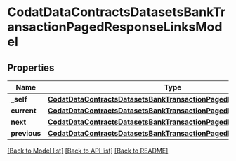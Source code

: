 # CodatDataContractsDatasetsBankTransactionPagedResponseLinksModel


## Properties
Name | Type | Description | Notes
------------ | ------------- | ------------- | -------------
**_self** | [**CodatDataContractsDatasetsBankTransactionPagedResponseHrefModel**](CodatDataContractsDatasetsBankTransactionPagedResponseHrefModel.md) |  | [optional] 
**current** | [**CodatDataContractsDatasetsBankTransactionPagedResponseHrefModel**](CodatDataContractsDatasetsBankTransactionPagedResponseHrefModel.md) |  | [optional] 
**next** | [**CodatDataContractsDatasetsBankTransactionPagedResponseHrefModel**](CodatDataContractsDatasetsBankTransactionPagedResponseHrefModel.md) |  | [optional] 
**previous** | [**CodatDataContractsDatasetsBankTransactionPagedResponseHrefModel**](CodatDataContractsDatasetsBankTransactionPagedResponseHrefModel.md) |  | [optional] 

[[Back to Model list]](../README.md#documentation-for-models) [[Back to API list]](../README.md#documentation-for-api-endpoints) [[Back to README]](../README.md)


